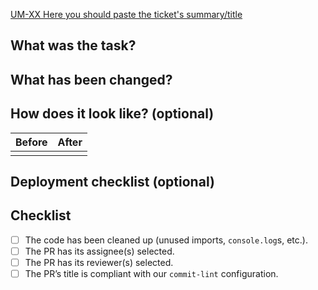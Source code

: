 <!-- The PR's title should be written in the same format/schema as we're using for the commit messages -->
<!-- Example: `feat: UM-12 re-design the article header` -->

<!-- If this PR does not relate to a ticket, remove this line -->

[UM-XX Here you should paste the ticket's summary/title](https://github.com/users/Dhitpl/projects/1?pane=issue&itemId=XXXXXXXX)

## What was the task?

<!-- Describe the purpose of the task or feature that this PR is addressing -->
<!-- Example: The task was to re-design the article header to improve UX -->

## What has been changed?

<!-- Please include a summary of the changes. Please also include relevant motivation and context.
Make sure that whoever sees your PR, will know exactly what was the task here, what has been done,
what has been changed (and why) - all this just by looking at this PR's description -->

## How does it look like? (optional)

|                     Before                     |                     After                     |
| :--------------------------------------------: | :-------------------------------------------: |
| <!-- Here you can paste the "before" image --> | <!-- Here you can paste the "after" image --> |

## Deployment checklist (optional)

<!-- If the changes introduced by this PR require any adjustments inside our CI/CD tools/environments,
please describe all of them here, providing as many details as possible -->

## Checklist

- [ ] The code has been cleaned up (unused imports, `console.log`s, etc.).
- [ ] The PR has its assignee(s) selected.
- [ ] The PR has its reviewer(s) selected.
- [ ] The PR’s title is compliant with our `commit-lint` configuration.
